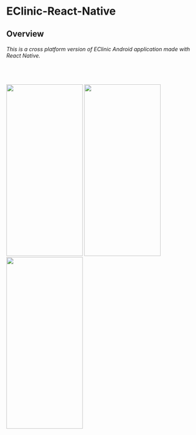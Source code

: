 # EClinic-React-Native

## Overview
<h6>This is a cross platform version of EClinic Android application made with React Native.</h6>
<br/>
<br/>
<img src="https://user-images.githubusercontent.com/49109985/88185004-06feca80-cc51-11ea-996e-5fa5d237b67d.jpg" height="450" width="200">
<img src="https://user-images.githubusercontent.com/49109985/88184987-0403da00-cc51-11ea-9838-91ede6c66ccb.jpg" height="450" width="200">
<img src="https://user-images.githubusercontent.com/49109985/88184995-06663400-cc51-11ea-861e-516ca91b5be6.jpg" height="450" width="200">
